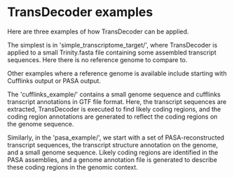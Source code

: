 # TransDecoder examples

Here are three examples of how TransDecoder can be applied.

The simplest is in 'simple_transcriptome_target/', where TransDecoder is applied to a small Trinity.fasta file containing some assembled transcript sequences.  Here there is no reference genome to compare to.

Other examples where a reference genome is available include starting with Cufflinks output or PASA output.

The 'cufflinks_example/' contains a small genome sequence and cufflinks transcript annotations in GTF file format.  Here, the transcript sequences are extracted, TransDecoder is executed to find likely coding regions, and the coding region annotations are generated to reflect the coding regions on the genome sequence.

Similarly, in the 'pasa_example/', we start with a set of PASA-reconstructed transcript sequences, the transcript structure annotation on the genome, and a small genome sequence.  Likely coding regions are identified in the PASA assemblies, and a genome annotation file is generated to describe these coding regions in the genomic context.

